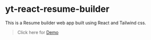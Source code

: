 # yt-react-resume-builder
This is a Resume builder web app built using React and Tailwind css.

> Click here for [Demo](https://resume-builder.rahuldev.in/)
